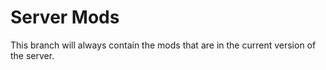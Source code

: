 # Server Mods

This branch will always contain the mods that are in the current version of the server.
